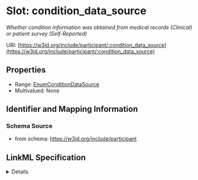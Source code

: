 # Slot: condition_data_source
_Whether condition information was obtained from medical records (Clinical) or patient survey (Self-Reported)_


URI: [https://w3id.org/include/participant/:condition_data_source](https://w3id.org/include/participant/:condition_data_source)



<!-- no inheritance hierarchy -->




## Properties

* Range: [EnumConditionDataSource](EnumConditionDataSource.md)
* Multivalued: None







## Identifier and Mapping Information







### Schema Source


* from schema: https://w3id.org/include/participant




## LinkML Specification

<details>
```yaml
name: condition_data_source
definition_uri: include:condition_data_source
description: Whether condition information was obtained from medical records (Clinical)
  or patient survey (Self-Reported)
title: Condition Data Source
from_schema: https://w3id.org/include/participant
rank: 1000
alias: condition_data_source
domain_of:
- Condition
range: enum_condition_data_source

```
</details>